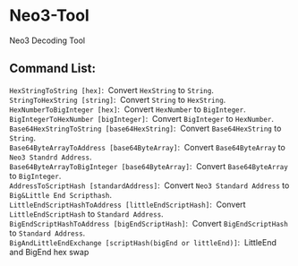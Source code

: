 # Neo3-Tool
Neo3 Decoding Tool

## Command List:

`HexStringToString [hex]`:&nbsp;&nbsp;Convert `HexString` to `String`.<br>
`StringToHexString [string]`:&nbsp;&nbsp;Convert `String` to `HexString`.<br>
`HexNumberToBigInteger [hex]`:&nbsp;&nbsp;Convert `HexNumber` to `BigInteger`.<br>
`BigIntegerToHexNumber [bigInteger]`:&nbsp;&nbsp;Convert `BigInteger` to `HexNumber`.<br>
`Base64HexStringToString [base64HexString]`:&nbsp;&nbsp;Convert `Base64HexString` to `String`.<br>
`Base64ByteArrayToAddress [base64ByteArray]`:&nbsp;&nbsp;Convert `Base64ByteArray` to `Neo3 Standrd Address`.<br>
`Base64ByteArrayToBigInteger [base64ByteArray]`:&nbsp;&nbsp;Convert `Base64ByteArray` to `BigInteger`.<br>
`AddressToScriptHash [standardAddress]`:&nbsp;&nbsp;Convert `Neo3 Standard Address` to `Big&Little End Scripthash`.<br>
`LittleEndScriptHashToAddress [littleEndScriptHash]`:&nbsp;&nbsp;Convert `LittleEndScriptHash` to `Standard Address`.<br>
`BigEndScriptHashToAddress [bigEndScriptHash]`:&nbsp;&nbsp;Convert `BigEndScriptHash` to `Standard Address`.<br>
`BigAndLittleEndExchange [scriptHash(bigEnd or littleEnd)]`:&nbsp;&nbsp;LittleEnd and BigEnd hex swap<br>
